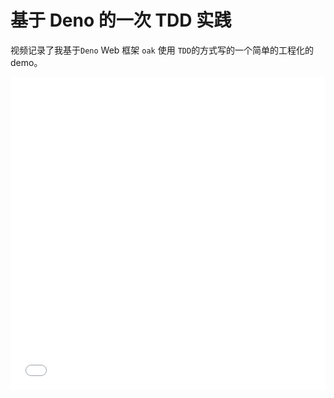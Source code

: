 # 基于 Deno 的一次 TDD 实践


视频记录了我基于`Deno` Web 框架 `oak` 使用 `TDD`的方式写的一个简单的工程化的 demo。

<iframe src="//player.bilibili.com/player.html?aid=413678008&bvid=BV1uV41167Fo&cid=208888409&page=1" scrolling="no" border="0" frameborder="no" framespacing="0" allowfullscreen="true" style="width: 100%;min-height: 500px;> </iframe>

## Refs

* [1. 博客：https://guzhongren.github.io/](https://guzhongren.github.io/)
* [2. 图床：https://sm.ms/](https://sm.ms/)
* [3.Bilibili](https://www.bilibili.com)

## Disclaimer

本文仅代表个人观点，与 [Thoughtworks](https://www.Thoughtworks.com/) 公司无任何关系。

----
![谷哥说-微信公众号](https://cdn.jsdelivr.net/gh/guzhongren/data-hosting@master/20210819/wechat.ae9zxgscqcg.png)

